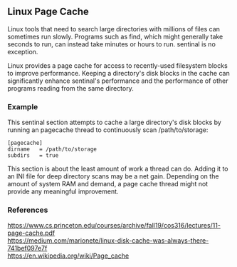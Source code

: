 ## Linux Page Cache

Linux tools that need to search large directories with millions of files can sometimes run slowly.  Programs such as find, which might generally take seconds to run,
can instead take minutes or hours to run.  sentinal is no exception.

Linux provides a page cache for access to recently-used filesystem blocks to improve performance.
Keeping a directory's disk blocks in the cache can significantly enhance sentinal's
performance and the performance of other programs reading from the same directory.

### Example

This sentinal section attempts to cache a large directory's disk blocks by running an
pagecache thread to continuously scan /path/to/storage:

    [pagecache]
    dirname   = /path/to/storage
    subdirs   = true

This section is about the least amount of work a thread can do. Adding it to an INI
file for deep directory scans may be a net gain. Depending on the amount of system RAM
and demand, a page cache thread might not provide any meaningful improvement.

### References

https://www.cs.princeton.edu/courses/archive/fall19/cos316/lectures/11-page-cache.pdf
\
https://medium.com/marionete/linux-disk-cache-was-always-there-741bef097e7f
\
https://en.wikipedia.org/wiki/Page_cache

